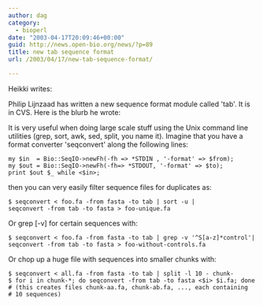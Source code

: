 ```yaml
---
author: dag
category:
  - bioperl
date: "2003-04-17T20:09:46+00:00"
guid: http://news.open-bio.org/news/?p=89
title: new tab sequence format
url: /2003/04/17/new-tab-sequence-format/

---
```

Heikki writes:

Philip Lijnzaad has written a new sequence format module called 'tab'.
It is in CVS. Here is the blurb he wrote:

It is very useful when doing large scale stuff using the Unix command
line utilities (grep, sort, awk, sed, split, you name it). Imagine
that you have a format converter 'seqconvert' along the following
lines:

```
my $in  = Bio::SeqIO->newFh(-fh => *STDIN , '-format' => $from);
my $out = Bio::SeqIO->newFh(-fh=> *STDOUT, '-format' => $to);
print $out $_ while <$in>;

```

then you can very easily filter sequence files for duplicates as:

```
$ seqconvert < foo.fa -from fasta -to tab | sort -u |
seqconvert -from tab -to fasta > foo-unique.fa

```

Or grep \[-v\] for certain sequences with:

```
$ seqconvert < foo.fa -from fasta -to tab | grep -v '^S[a-z]*control'|
seqconvert -from tab -to fasta > foo-without-controls.fa

```

Or chop up a huge file with sequences into smaller chunks with:

```
$ seqconvert < all.fa -from fasta -to tab | split -l 10 - chunk-
$ for i in chunk-*; do seqconvert -from tab -to fasta <$i> $i.fa; done
# (this creates files chunk-aa.fa, chunk-ab.fa, ..., each containing
# 10 sequences)

```
